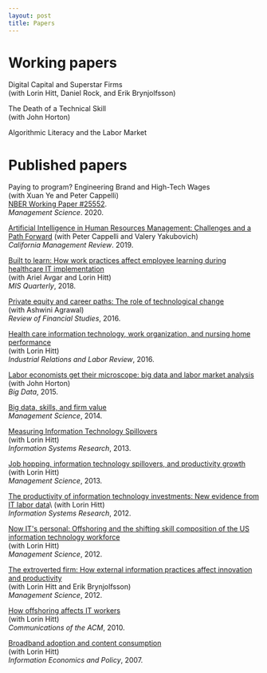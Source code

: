 ```yaml
---
layout: post
title: Papers
---
```


# Working papers

Digital Capital and Superstar Firms\
(with Lorin Hitt, Daniel Rock, and Erik Brynjolfsson)

The Death of a Technical Skill\
(with John Horton)

Algorithmic Literacy and the Labor Market

# Published papers

Paying to program? Engineering Brand and High-Tech Wages\
(with Xuan Ye and Peter Cappelli)\
[NBER Working Paper \#25552](https://www.nber.org/papers/w25552).\
*Management Science*. 2020.

[Artificial Intelligence in Human Resources Management: Challenges and a
Path Forward](https://journals.sagepub.com/doi/abs/10.1177/0008125619867910?casa_token=HOZLxfaKrXoAAAAA:hovoN-JE_hFQLRv4RGuCG0fgaIDUROTki0OTgdv4Sa_baWcvv24YWZUnriRdmJF6wHtHgeG0k8x0mw)
(with Peter Cappelli and Valery Yakubovich)\
*California Management Review*. 2019.

[Built to learn: How work practices affect employee learning during healthcare IT implementation](https://www.misq.org/built-to-learn-how-work-practices-affect-employee-learning-during-healthcare-information-technology-implementation.html)\
(with Ariel Avgar and Lorin Hitt)\
*MIS Quarterly*, 2018.

[Private equity and career paths: The role of technological
change](https://academic.oup.com/rfs/article-abstract/29/9/2455/2583670)\
(with Ashwini Agrawal)\
*Review of Financial Studies*, 2016.

[Health care information technology, work organization, and nursing home
performance](https://journals.sagepub.com/doi/abs/10.1177/0019793916640493?casa_token=fjlf5fF0Pf0AAAAA:4rQGQ2HwhXqRSzPM4JZV0jE4ts9J0H1IPCG4Ul1fOT5FSaXtc9iMMfon8mY_Nufm-YyrdGhUur1Jsw)\
(with Lorin Hitt)\
*Industrial Relations and Labor Review*, 2016.

[Labor economists get their microscope: big data and labor market
analysis](https://www.liebertpub.com/doi/abs/10.1089/big.2015.0017?journalCode=big)\
(with John Horton)\
*Big Data*, 2015.

[Big data, skills, and firm
value](https://pubsonline.informs.org/doi/abs/10.1287/mnsc.2014.1899)\
*Management Science*, 2014.

[Measuring Information Technology
Spillovers](https://pubsonline.informs.org/doi/10.1287/isre.2013.0498)\
(with Lorin Hitt)\
*Information Systems Research*, 2013.

[Job hopping, information technology spillovers, and productivity
growth](https://pubsonline.informs.org/doi/10.1287/mnsc.2013.1764) (with
Lorin Hitt)\
*Management Science*, 2013.

[The productivity of information technology investments: New evidence
from IT labor
data](https://pubsonline.informs.org/doi/10.1287/isre.1110.0398)\ 
(with Lorin Hitt)\
*Information Systems Research*, 2012.

[Now IT\'s personal: Offshoring and the shifting skill composition of
the US information technology workforce](https://pubsonline.informs.org/doi/10.1287/mnsc.1110.1445)\
(with Lorin Hitt)\
*Management Science*, 2012.

[The extroverted firm: How external information practices affect
innovation and productivity](https://pubsonline.informs.org/doi/10.1287/mnsc.1110.1446)\
(with Lorin Hitt and Erik Brynjolfsson)\
*Management Science*, 2012.

[How offshoring affects IT workers](https://cacm.acm.org/magazines/2010/10/99489-how-offshoring-affects-it-workers/abstract)\
(with Lorin Hitt)\
*Communications of the ACM*, 2010.

[Broadband adoption and content consumption](https://www.sciencedirect.com/science/article/pii/S0167624507000297)\
(with Lorin Hitt)\
*Information Economics and Policy*, 2007.

